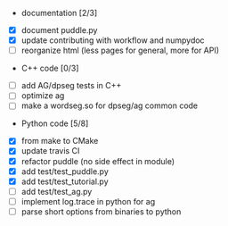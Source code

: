 * documentation [2/3]
- [X] document puddle.py
- [X] update contributing with workflow and numpydoc
- [ ] reorganize html (less pages for general, more for API)
* C++ code [0/3]
- [ ] add AG/dpseg tests in C++
- [ ] optimize ag
- [ ] make a wordseg.so for dpseg/ag common code
* Python code [5/8]
- [X] from make to CMake
- [X] update travis CI
- [X] refactor puddle (no side effect in module)
- [X] add test/test_puddle.py
- [X] add test/test_tutorial.py
- [ ] add test/test_ag.py
- [ ] implement log.trace in python for ag
- [ ] parse short options from binaries to python
